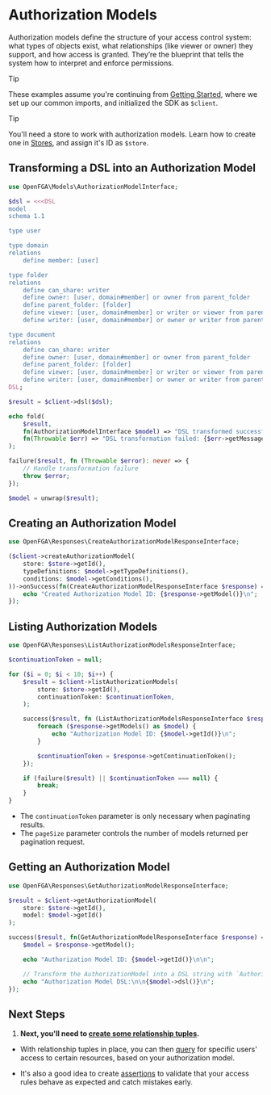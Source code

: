 # Authorization Models

Authorization models define the structure of your access control system: what types of objects exist, what relationships (like viewer or owner) they support, and how access is granted. They’re the blueprint that tells the system how to interpret and enforce permissions.

> [!TIP]
> These examples assume you're continuing from [Getting Started](/docs/GettingStarted.md), where we set up our common imports, and initialized the SDK as `$client`.

> [!TIP]
> You'll need a store to work with authorization models. Learn how to create one in [Stores](/docs/Stores.md), and assign it's ID as `$store`.

## Transforming a DSL into an Authorization Model

```php
use OpenFGA\Models\AuthorizationModelInterface;

$dsl = <<<DSL
model
schema 1.1

type user

type domain
relations
    define member: [user]

type folder
relations
    define can_share: writer
    define owner: [user, domain#member] or owner from parent_folder
    define parent_folder: [folder]
    define viewer: [user, domain#member] or writer or viewer from parent_folder
    define writer: [user, domain#member] or owner or writer from parent_folder

type document
relations
    define can_share: writer
    define owner: [user, domain#member] or owner from parent_folder
    define parent_folder: [folder]
    define viewer: [user, domain#member] or writer or viewer from parent_folder
    define writer: [user, domain#member] or owner or writer from parent_folder
DSL;

$result = $client->dsl($dsl);

echo fold(
    $result,
    fn(AuthorizationModelInterface $model) => "DSL transformed successfully!",
    fn(Throwable $err) => "DSL transformation failed: {$err->getMessage()}"
);

failure($result, fn (Throwable $error): never => {
    // Handle transformation failure
    throw $error;
});

$model = unwrap($result);
```

## Creating an Authorization Model

```php
use OpenFGA\Responses\CreateAuthorizationModelResponseInterface;

($client->createAuthorizationModel(
    store: $store->getId(),
    typeDefinitions: $model->getTypeDefinitions(),
    conditions: $model->getConditions(),
))->onSuccess(fn(CreateAuthorizationModelResponseInterface $response) => {
    echo "Created Authorization Model ID: {$response->getModel()}\n";
});
```

## Listing Authorization Models

```php
use OpenFGA\Responses\ListAuthorizationModelsResponseInterface;

$continuationToken = null;

for ($i = 0; $i < 10; $i++) {
    $result = $client->listAuthorizationModels(
        store: $store->getId(),
        continuationToken: $continuationToken,
    );

    success($result, fn (ListAuthorizationModelsResponseInterface $response) => {
        foreach ($response->getModels() as $model) {
            echo "Authorization Model ID: {$model->getId()}\n";
        }

        $continuationToken = $response->getContinuationToken();
    });

    if (failure($result) || $continuationToken === null) {
        break;
    }
}
```

- The `continuationToken` parameter is only necessary when paginating results.
- The `pageSize` parameter controls the number of models returned per pagination request.

## Getting an Authorization Model

```php
use OpenFGA\Responses\GetAuthorizationModelResponseInterface;

$result = $client->getAuthorizationModel(
    store: $store->getId(),
    model: $model->getId()
);

success($result, fn(GetAuthorizationModelResponseInterface $response) => {
    $model = $response->getModel();

    echo "Authorization Model ID: {$model->getId()}\n\n";

    // Transform the AuthorizationModel into a DSL string with `AuthorizationModel::dsl()`.
    echo "Authorization Model DSL:\n\n{$model->dsl()}\n";
});
```

## Next Steps

1. **Next, you'll need to [create some relationship tuples](/docs/RelationshipTuples.md).**

- With relationship tuples in place, you can then [query](/docs/Queries.md) for specific users' access to certain resources, based on your authorization model.

- It's also a good idea to create [assertions](/docs/Assertions.md) to validate that your access rules behave as expected and catch mistakes early.

